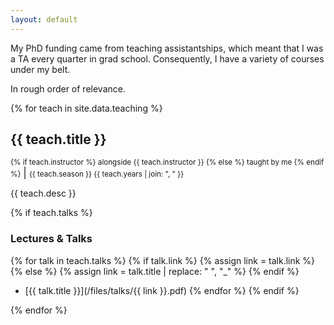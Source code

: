 ```yaml
---
layout: default
---
```


My PhD funding came from teaching assistantships, which meant that I was
a TA every quarter in grad school. Consequently, I have a variety of
courses under my belt.

In rough order of relevance.

{% for teach in site.data.teaching %}

## {{ teach.title }}

<small class="gray">{% if teach.instructor %}
alongside {{ teach.instructor }}
{% else %}
taught by me
{% endif %}</small> <big>|</big> <small class="gray">{{ teach.season }}
{{ teach.years | join: ", " }}
</small>

{{ teach.desc }}

{% if teach.talks %}
### Lectures & Talks

{% for talk in teach.talks %}
{% if talk.link %}
    {% assign link = talk.link %}
{% else %}
    {% assign link = talk.title | replace: " ", "_" %}
{% endif %}
- [{{ talk.title }}](/files/talks/{{ link }}.pdf)
{% endfor %}
{% endif %}

{% endfor %}

